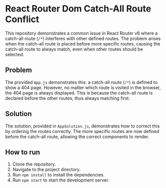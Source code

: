 # React Router Dom Catch-All Route Conflict

This repository demonstrates a common issue in React Router v6 where a catch-all route (`/*`) interferes with other defined routes. The problem arises when the catch-all route is placed before more specific routes, causing the catch-all route to always match, even when other routes should be selected.

## Problem
The provided `App.js` demonstrates this: a catch-all route (`/*`) is defined to show a 404 page. However, no matter which route is visited in the browser, the 404 page is always displayed. This is because the catch-all route is declared before the other routes, thus always matching first. 

## Solution
The solution, provided in `AppSolution.js`, demonstrates how to correct this by ordering the routes correctly. The more specific routes are now defined before the catch-all route, allowing the correct components to render. 

## How to run
1. Clone the repository.
2. Navigate to the project directory.
3. Run `npm install` to install the dependencies.
4. Run `npm start` to start the development server.